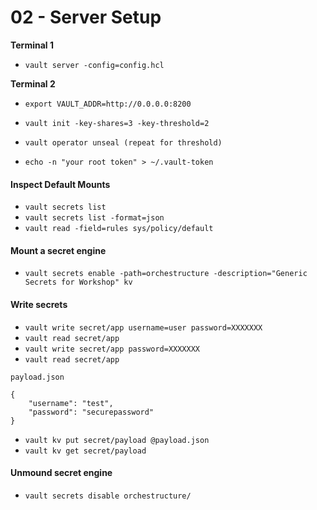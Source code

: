 # 02 - Server Setup

**Terminal 1**
- `vault server -config=config.hcl`

**Terminal 2**
- `export VAULT_ADDR=http://0.0.0.0:8200`
- `vault init -key-shares=3 -key-threshold=2`

- `vault operator unseal (repeat for threshold)`

- `echo -n "your root token" > ~/.vault-token`

#### Inspect Default Mounts

- `vault secrets list`
- `vault secrets list -format=json`
- `vault read -field=rules sys/policy/default`


#### Mount a secret engine
- `vault secrets enable -path=orchestructure -description="Generic Secrets for Workshop" kv`


#### Write secrets
- `vault write secret/app username=user password=XXXXXXX`
- `vault read secret/app`
- `vault write secret/app password=XXXXXXX`
- `vault read secret/app`

`payload.json`
```
{
    "username": "test",
    "password": "securepassword"
}
```
- `vault kv put secret/payload @payload.json`
- `vault kv get secret/payload`

#### Unmound secret engine
- `vault secrets disable orchestructure/`